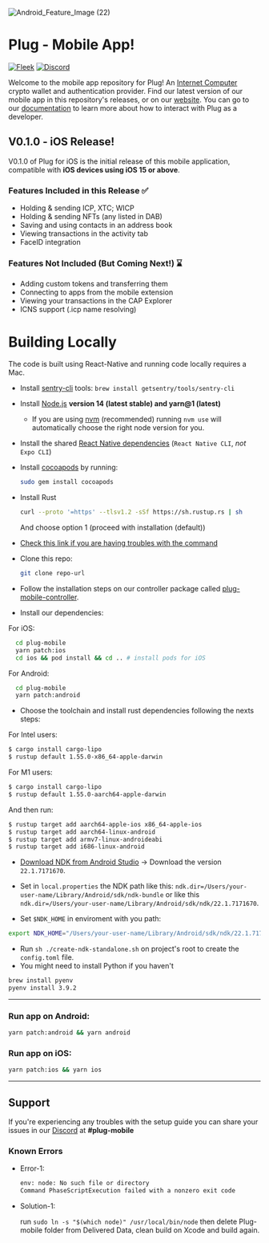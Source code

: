 ![Android_Feature_Image (22)](https://user-images.githubusercontent.com/73345016/160957212-31555bb1-26b8-4d76-81fa-1f5a64f55a1b.png)

# Plug - Mobile App!

[![Fleek](https://img.shields.io/badge/Made%20by-Fleek-blue)](https://fleek.co/)
[![Discord](https://img.shields.io/badge/Discord-Channel-blue)](https://discord.gg/yVEcEzmrgm)

Welcome to the mobile app repository for Plug! An [Internet Computer](https://dfinity.org/) crypto wallet and authentication provider. Find our latest version of our mobile app in this repository's releases, or on our [website](https://plugwallet.ooo/). You can go to our [documentation](https://docs.plugwallet.ooo/) to learn more about how to interact with Plug as a developer.

## V0.1.0 - iOS Release!

V0.1.0 of Plug for iOS is the initial release of this mobile application, compatible with **iOS devices using iOS 15 or above**.

### Features Included in this Release ✅

- Holding & sending ICP, XTC; WICP
- Holding & sending NFTs (any listed in DAB)
- Saving and using contacts in an address book
- Viewing transactions in the activity tab
- FaceID integration

### Features Not Included (But Coming Next!) ⌛

- Adding custom tokens and transferring them
- Connecting to apps from the mobile extension
- Viewing your transactions in the CAP Explorer
- ICNS support (.icp name resolving)

# Building Locally

The code is built using React-Native and running code locally requires a Mac.

- Install [sentry-cli](https://github.com/getsentry/sentry-cli) tools: `brew install getsentry/tools/sentry-cli`

- Install [Node.js](https://nodejs.org) **version 14 (latest stable) and yarn@1 (latest)**

  - If you are using [nvm](https://github.com/creationix/nvm#installation) (recommended) running `nvm use` will automatically choose the right node version for you.

- Install the shared [React Native dependencies](https://reactnative.dev/docs/environment-setup#installing-dependencies) (`React Native CLI`, _not_ `Expo CLI`)

- Install [cocoapods](https://guides.cocoapods.org/using/getting-started.html) by running:

  ```bash
  sudo gem install cocoapods
  ```

- Install Rust

  ```bash
  curl --proto '=https' --tlsv1.2 -sSf https://sh.rustup.rs | sh
  ```

  And choose option 1 (proceed with installation (default))

- [Check this link if you are having troubles with the command](https://www.rust-lang.org/tools/install)

- Clone this repo:

  ```bash
  git clone repo-url
  ```

- Follow the installation steps on our controller package called [plug-mobile-controller](https://github.com/Psychedelic/plug-mobile-controller).

- Install our dependencies:

For iOS:

```bash
  cd plug-mobile
  yarn patch:ios
  cd ios && pod install && cd .. # install pods for iOS
```

For Android:

```bash
  cd plug-mobile
  yarn patch:android
```

- Choose the toolchain and install rust dependencies following the nexts steps:

For Intel users:

```bash
$ cargo install cargo-lipo
$ rustup default 1.55.0-x86_64-apple-darwin
```

For M1 users:

```bash
$ cargo install cargo-lipo
$ rustup default 1.55.0-aarch64-apple-darwin
```

And then run:

```bash
$ rustup target add aarch64-apple-ios x86_64-apple-ios
$ rustup target add aarch64-linux-android
$ rustup target add armv7-linux-androideabi
$ rustup target add i686-linux-android
```

- [Download NDK from Android Studio](https://developer.android.com/studio/projects/install-ndk) -> Download the version `22.1.7171670`.

- Set in `local.properties` the NDK path like this:
  `ndk.dir=/Users/your-user-name/Library/Android/sdk/ndk-bundle` or like this `ndk.dir=/Users/your-user-name/Library/Android/sdk/ndk/22.1.7171670`.
- Set `$NDK_HOME` in enviroment with you path:

```bash
export NDK_HOME="/Users/your-user-name/Library/Android/sdk/ndk/22.1.7171670"
```

- Run `sh ./create-ndk-standalone.sh` on project's root to create the `config.toml` file.
- You might need to install Python if you haven't

```bash
brew install pyenv
pyenv install 3.9.2
```

---

### Run app on Android:

```bash
yarn patch:android && yarn android
```

### Run app on iOS:

```bash
yarn patch:ios && yarn ios
```

---

## Support

If you're experiencing any troubles with the setup guide you can share your issues in our [Discord](https://discord.gg/yVEcEzmrgm) at **#plug-mobile**

### Known Errors

- Error-1:

  ```bash
  env: node: No such file or directory
  Command PhaseScriptExecution failed with a nonzero exit code
  ```

- Solution-1:

  run `sudo ln -s "$(which node)" /usr/local/bin/node`
  then delete Plug-mobile folder from Delivered Data, clean build on Xcode and build again.
